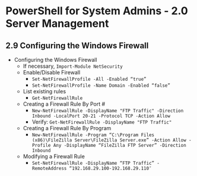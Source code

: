 PowerShell for System Admins - 2.0 Server Management
============================================================

2.9 Configuring the Windows Firewall
------------------------------------------------------------

* Configuring the Windows Firewall
  + If necessary, `Import-Module NetSecurity`
  + Enable/Disable Firewall
    - `Set-NetFirewallProfile -All -Enabled “true”`
    - `Set-NetFirewallProfile -Name Domain -Enabled “false”`
  + List existing rules
    - `Get-NetFirewallRule`
  + Creating a Firewall Rule By Port #
    - `New-NetFirewallRule -DisplayName "FTP Traffic" -Direction Inbound -LocalPort 20-21 -Protocol TCP -Action Allow`
    - Verify: `Get-NetFirewallRule -DisplayName "FTP Traffic"`
  + Creating a Firewall Rule By Program
    - `New-NetFirewallRule -Program “C:\Program Files (x86)\FileZilla Server\FileZilla Server.exe” -Action Allow -Profile Any -DisplayName “FileZilla FTP Server” -Direction Inbound`
  + Modifying a Firewall Rule
    - `Set-NetFirewallRule -DisplayName “FTP Traffic” -RemoteAddress “192.168.29.100-192.168.29.110″`
